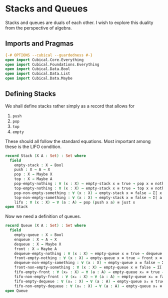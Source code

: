 # Stacks and Queues

Stacks and queues are duals of each other. I wish to explore this duality from the perspective of algebra.

## Imports and Pragmas

```agda
{-# OPTIONS --cubical --guardedness #-}
open import Cubical.Core.Everything
open import Cubical.Foundations.Everything
open import Cubical.Data.Bool
open import Cubical.Data.List
open import Cubical.Data.Maybe
```

## Defining Stacks

We shall define stacks rather simply as a record that allows for

1. `push`
2. `pop`
3. `top`
4. `empty`

These should all follow the standard equations. Most important among these is the LIFO condition.

```agda
record Stack (X A : Set) : Set where
  field
    empty-stack : X → Bool
    push : X → A → X
    pop : X → Maybe X
    top : X → Maybe A
    pop-empty-nothing : ∀ (x : X) → empty-stack x ≡ true → pop x ≡ nothing
    top-empty-nothing : ∀ (x : X) → empty-stack x ≡ true → top x ≡ nothing
    pop-non-empty-something : ∀ (x : X) → empty-stack x ≡ false → Σ[ x' ∈ X ] (pop x ≡ just x')
    top-non-empty-something : ∀ (x : X) → empty-stack x ≡ false → Σ[ a ∈ A ] (top x ≡ just a)
    lifo : ∀ (x : X) → ∀ (a : A) → pop (push x a) ≡ just x
open Stack
```

Now we need a definition of queues.

```agda
record Queue (X A : Set) : Set where
  field
    empty-queue : X → Bool
    enqueue : X → A → X
    dequeue : X → Maybe X
    front : X → Maybe A
    dequeue-empty-nothing : ∀ (x : X) → empty-queue x ≡ true → dequeue x ≡ nothing
    front-empty-nothing : ∀ (x : X) → empty-queue x ≡ true → front x ≡ nothing
    dequeue-non-empty-something : ∀ (x : X) → empty-queue x ≡ false → Σ[ x' ∈ X ] (dequeue x ≡ just x')
    front-non-empty-something : ∀ (x : X) → empty-queue x ≡ false → Σ[ a ∈ A ] (front x ≡ just a)
    fifo-empty-front : ∀ (x₀ : X) → ∀ (a : A) → empty-queue x₀ ≡ true → front (enqueue x₀ a) ≡ just a
    fifo-non-empty-front : ∀ (x₀ : X) → ∀ (a : A) → empty-queue x₀ ≡ false → front (enqueue x₀ a) ≡ front x₀
    fifo-empty-dequeue : ∀ (x₀ : X) → ∀ (a : A) → empty-queue x₀ ≡ true → dequeue (enqueue x₀ a) ≡ just x₀
    fifo-non-empty-dequeue : ∀ (x₀ : X) → ∀ (a : A) → empty-queue x₀ ≡ false → dequeue (enqueue x₀ a) ≡ map-Maybe (λ x → enqueue x a) (dequeue x₀)
open Queue
```
